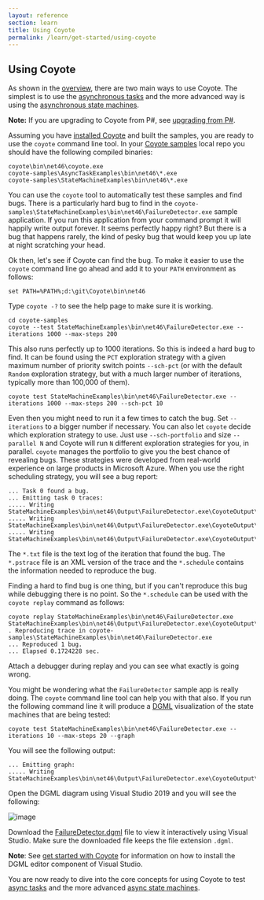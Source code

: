 ```yaml
---
layout: reference
section: learn
title: Using Coyote
permalink: /learn/get-started/using-coyote
---
```


## Using Coyote

As shown in the [overview](/coyote/learn/overview/what-is-coyote), there are two main ways to use Coyote. The simplest is to use the [asynchronous tasks](/coyote/learn/programming-models/async/overview) and the more advanced way is using the [asynchronous state machines](/coyote/learn/programming-models/state-machines/overview).

**Note:** If you are upgrading to Coyote from P#, see [upgrading from P#](/coyote/learn/get-started/upgrade).

Assuming you have [installed Coyote](/coyote/learn/get-started/install) and built the samples, you are ready to use the `coyote` command line tool. In your [Coyote samples](http://github.com/microsoft/coyote-samples) local repo you should have the following compiled binaries:

```
coyote\bin\net46\coyote.exe
coyote-samples\AsyncTaskExamples\bin\net46\*.exe
coyote-samples\StateMachineExamples\bin\net46\*.exe
```

You can use the `coyote` tool to automatically test these samples and find bugs. There is a particularly hard bug to find in the `coyote-samples\StateMachineExamples\bin\net46\FailureDetector.exe` sample application. If you run this application from your command prompt it will happily write output forever. It seems perfectly happy right?  But there is a bug that happens rarely, the kind of pesky bug that would keep you up late at night scratching your head.

Ok then, let's see if Coyote can find the bug. To make it easier to use the `coyote` command line go ahead and add it to your `PATH` environment as follows:

```
set PATH=%PATH%;d:\git\Coyote\bin\net46
```

Type `coyote -?` to see the help page to make sure it is working.

```
cd coyote-samples
coyote --test StateMachineExamples\bin\net46\FailureDetector.exe --iterations 1000 --max-steps 200
```

This also runs perfectly up to 1000 iterations. So this is indeed a hard bug to find. It can be found using the `PCT` exploration strategy with a given maximum number of priority switch points `--sch-pct` (or with the default `Random` exploration strategy, but with a much larger number of iterations, typically more than 100,000 of them).

```
coyote test StateMachineExamples\bin\net46\FailureDetector.exe --iterations 1000 --max-steps 200 --sch-pct 10
```

Even then you might need to run it a few times to catch the bug. Set `--iterations` to a bigger number if necessary. You can also let `coyote` decide which exploration strategy to use. Just use `--sch-portfolio` and size `--parallel N` and Coyote will run `N` different exploration strategies for you, in parallel. `coyote` manages the portfolio to give you the best chance of revealing bugs. These strategies were developed from real-world experience on large products in Microsoft Azure. When you use the right scheduling strategy, you will see a bug report:

```
... Task 0 found a bug.
... Emitting task 0 traces:
..... Writing StateMachineExamples\bin\net46\Output\FailureDetector.exe\CoyoteOutput\FailureDetector_0_0.txt
..... Writing StateMachineExamples\bin\net46\Output\FailureDetector.exe\CoyoteOutput\FailureDetector_0_0.pstrace
..... Writing StateMachineExamples\bin\net46\Output\FailureDetector.exe\CoyoteOutput\FailureDetector_0_0.schedule
```

The `*.txt` file is the text log of the iteration that found the bug. The `*.pstrace` file is an XML version of the trace and the `*.schedule` contains the information needed to reproduce the bug.

Finding a hard to find bug is one thing, but if you can't reproduce this bug while debugging there is no point. So the `*.schedule` can be used with the `coyote replay` command as follows:

```
coyote replay StateMachineExamples\bin\net46\FailureDetector.exe StateMachineExamples\bin\net46\Output\FailureDetector.exe\CoyoteOutput\FailureDetector_0_0.schedule
. Reproducing trace in coyote-samples\StateMachineExamples\bin\net46\FailureDetector.exe
... Reproduced 1 bug.
... Elapsed 0.1724228 sec.
```
Attach a debugger during replay and you can see what exactly is going wrong.

You might be wondering what the `FailureDetector` sample app is really doing. The `coyote` command line tool can help you with that also. If you run the following command line it will produce a [DGML](https://en.wikipedia.org/wiki/DGML) visualization of the state machines that are being tested:

```
coyote test StateMachineExamples\bin\net46\FailureDetector.exe --iterations 10 --max-steps 20 --graph
```

You will see the following output:

```
... Emitting graph:
..... Writing StateMachineExamples\bin\net46\Output\FailureDetector.exe\CoyoteOutput\FailureDetector.dgml
```

Open the DGML diagram using Visual Studio 2019 and you will see the following:

![image](/coyote/assets/images/FailureDetector.png)

Download the [FailureDetector.dgml](/coyote/assets/images/FailureDetector.dgml) file to view it interactively using Visual Studio. Make sure the downloaded file keeps the file extension `.dgml`.

**Note**: See [get started with Coyote](/coyote/learn/get-started/install) for information on how to install the DGML editor component of Visual Studio.

You are now ready to dive into the core concepts for using Coyote to test [async tasks](/coyote/learn/programming-models/async/overview) and the more advanced [async state machines](/coyote/learn/programming-models/state-machines/overview).
